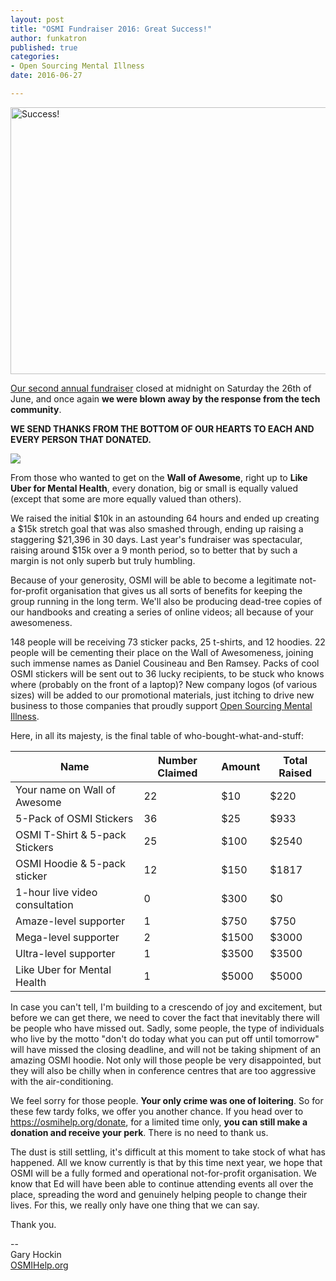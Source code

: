 ```yaml
---
layout: post
title: "OSMI Fundraiser 2016: Great Success!"
author: funkatron
published: true
categories:
- Open Sourcing Mental Illness
date: 2016-06-27

---
```


<a data-flickr-embed="true"  href="https://www.flickr.com/photos/141574894@N07/27512994306/in/photolist-HVehEN-dAtzGK-pt3dj8-x8Ao2b-srkFFP-8Nb2ab-r7YWLs-oDMd4X-o9fAX7-9FRZdu-qK9SZ-exumeh-9dkV9S-WJ7rE-3e8puK-4scu3h-aiszyj-bHG7Xv-EtbaZ-Etb21-bQCh6-dHjcQ8-nEoKhR-cJHSy5-8a5ofo-aKug2K-9eVjST-audfgY-dQSYqD-fvanQt-rEdM6F-btsRCC-dcDNAA-4MQBGn-9iHyGa-2tzYrJ-5Vd8U3-9B9TgQ-hCymmi-5DKJun-bVHZ3Q-bmAS97-nsNrGr-V7A4m-gbBqXP-rrSRX-w48zHd-99qcrW-KBnGT-bZUnv3" title="Success!"><img src="https://c3.staticflickr.com/8/7560/27512994306_54f949109a_z.jpg" width="640" height="427" alt="Success!"></a>

[Our second annual fundraiser](https://osmihelp.org/donate) closed at midnight on Saturday the 26th of June, and once again **we were blown away by the response from the tech community**.

**WE SEND THANKS FROM THE BOTTOM OF OUR HEARTS TO EACH AND EVERY PERSON THAT DONATED.**

![](http://i.giphy.com/3oEjHXm0J3Wi61FRHW.gif)

From those who wanted to get on the **Wall of Awesome**, right up to **Like Uber for Mental Health**, every donation, big or small is equally valued (except that some are more equally valued than others).

We raised the initial $10k in an astounding 64 hours and ended up creating a $15k stretch goal that was also smashed through, ending up raising a staggering $21,396 in 30 days. Last year's fundraiser was spectacular, raising around $15k over a 9 month period, so to better that by such a margin is not only superb but truly humbling.

Because of your generosity, OSMI will be able to become a legitimate not-for-profit organisation that gives us all sorts of benefits for keeping the group running in the long term. We'll also be producing dead-tree copies of our handbooks and creating a series of online videos; all because of your awesomeness.

148 people will be receiving 73 sticker packs, 25 t-shirts, and 12 hoodies. 22 people will be cementing their place on the Wall of Awesomeness, joining such immense names as Daniel Cousineau and Ben Ramsey. Packs of cool OSMI stickers will be sent out to 36 lucky recipients, to be stuck who knows where (probably on the front of a laptop)? New company logos (of various sizes) will be added to our promotional materials, just itching to drive new business to those companies that proudly support [Open Sourcing Mental Illness](https://omsihelp.org). 

Here, in all its majesty, is the final table of who-bought-what-and-stuff:

|Name|Number Claimed|Amount|Total Raised|
|----|--------------|------|------------|
|Your name on Wall of Awesome|22|$10|$220|
|5-Pack of OSMI Stickers|36|$25|$933|
|OSMI T-Shirt & 5-pack Stickers|25|$100|$2540|
|OSMI Hoodie & 5-pack sticker|12|$150|$1817|
|1-hour live video consultation|0|$300|$0|
|Amaze-level supporter|1|$750|$750|
|Mega-level supporter|2|$1500|$3000|
|Ultra-level supporter|1|$3500|$3500|
|Like Uber for Mental Health|1|$5000|$5000|


In case you can't tell, I'm building to a crescendo of joy and excitement, but before we can get there, we need to cover the fact that inevitably there will be people who have missed out. Sadly, some people, the type of individuals who live by the motto "don't do today what you can put off until tomorrow" will have missed the closing deadline, and will not be taking shipment of an amazing OSMI hoodie. Not only will those people be very disappointed, but they will also be chilly when in conference centres that are too aggressive with the air-conditioning. 

We feel sorry for those people. **Your only crime was one of loitering**. So for these few tardy folks, we offer you another chance. If you head over to <https://osmihelp.org/donate>, for a limited time only, **you can still make a donation and receive your perk**. There is no need to thank us.

The dust is still settling, it's difficult at this moment to take stock of what has happened. All we know currently is that by this time next year, we hope that OSMI will be a fully formed and operational not-for-profit organisation. We know that Ed will have been able to continue attending events all over the place, spreading the word and genuinely helping people to change their lives. For this, we really only have one thing that we can say.

Thank you.

--    
Gary Hockin    
[OSMIHelp.org](https://OSMIHelp.org)
